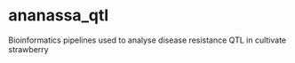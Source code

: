 # ananassa_qtl
Bioinformatics pipelines used to analyse disease resistance QTL in cultivate strawberry
